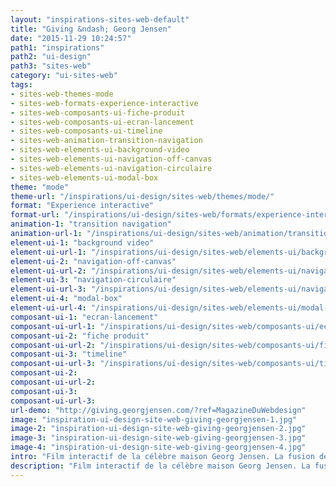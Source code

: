 ```yaml
---
layout: "inspirations-sites-web-default"
title: "Giving &ndash; Georg Jensen"
date: "2015-11-29 10:24:57"
path1: "inspirations"
path2: "ui-design"
path3: "sites-web"
category: "ui-sites-web"
tags:
- sites-web-themes-mode
- sites-web-formats-experience-interactive
- sites-web-composants-ui-fiche-produit
- sites-web-composants-ui-ecran-lancement
- sites-web-composants-ui-timeline
- sites-web-animation-transition-navigation
- sites-web-elements-ui-background-video
- sites-web-elements-ui-navigation-off-canvas
- sites-web-elements-ui-navigation-circulaire
- sites-web-elements-ui-modal-box
theme: "mode"
theme-url: "/inspirations/ui-design/sites-web/themes/mode/"
format: "Experience interactive"
format-url: "/inspirations/ui-design/sites-web/formats/experience-interactive/"
animation-1: "transition navigation"
animation-url-1: "/inspirations/ui-design/sites-web/animation/transition-navigation/"
element-ui-1: "background video"
element-ui-url-1: "/inspirations/ui-design/sites-web/elements-ui/background-video/"
element-ui-2: "navigation-off-canvas"
element-ui-url-2: "/inspirations/ui-design/sites-web/elements-ui/navigation-off-canvas/"
element-ui-3: "navigation-circulaire"
element-ui-url-3: "/inspirations/ui-design/sites-web/elements-ui/navigation-circulaire/"
element-ui-4: "modal-box"
element-ui-url-4: "/inspirations/ui-design/sites-web/elements-ui/modal-box/"
composant-ui-1: "ecran-lancement"
composant-ui-url-1: "/inspirations/ui-design/sites-web/composants-ui/ecran-lancement/"
composant-ui-2: "fiche produit"
composant-ui-url-2: "/inspirations/ui-design/sites-web/composants-ui/fiche-produit/"
composant-ui-3: "timeline"
composant-ui-url-3: "/inspirations/ui-design/sites-web/composants-ui/timeline/"
composant-ui-2:
composant-ui-url-2:
composant-ui-3:
composant-ui-url-3:
url-demo: "http://giving.georgjensen.com/?ref=MagazineDuWebdesign"
image: "inspiration-ui-design-site-web-giving-georgjensen-1.jpg"
image-2: "inspiration-ui-design-site-web-giving-georgjensen-2.jpg"
image-3: "inspiration-ui-design-site-web-giving-georgjensen-3.jpg"
image-4: "inspiration-ui-design-site-web-giving-georgjensen-4.jpg"
intro: "Film interactif de la célèbre maison Georg Jensen. La fusion des produits avec le scénario est parfaite. L'interaction donne envie de poursuivre. Néanmoins, l'ambiance de certaines scènes est un peu étrange."
description: "Film interactif de la célèbre maison Georg Jensen. La fusion des produits avec le scénario est parfaite."
---
```

